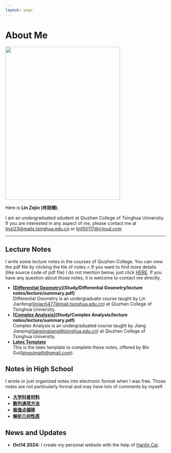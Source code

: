 ```yaml
---
layout: page
---
```


# About Me

<img src="https://lzjmaths.github.io/images/my_photo.jpg" class="floatpic" width="360" height="480">

Here is **Lin Zejin (林则缙)**.


I am an undergraduated sdudent at Qiuzhen College of Tsinghua University. If you are interested in any aspect of me, please contact me at [linzj23@mails.tsinghua.edu.cn](linzj23@mails.tsinghua.edu.cn) or [lin150117@icloud.com](lin150117@icloud.com)

---

## Lecture Notes
I write some lecture notes in the courses of Qiuzhen College. You can view the pdf file by clicking the tile of notes.< If you want to find more details (like source code of pdf file) I do not mention below, just click [HERE](https://github.com/lzjmaths/lzjmaths.github.io/tree/3c1b475a190d89232429fa10d5d39d31464b8899/Study). If you have any question about those notes, it is welcome to contact me directly.

- **[<u>Differential Geometry</u>](Study/Differential Geometry/lecture notes/lecture/summary.pdf)**<br>
Differential Geometry is an undergraduate course taught by Lin Jianfeng([linjian5477@mail.tsinghua.edu.cn](linjian5477@mail.tsinghua.edu.cn)) at Qiuzhen College of Tsinghua University.
- **[<u>Complex Analysis</u>](Study/Complex Analysis/lecture notes/lecture/summary.pdf)**<br>
Complex Analysis is an undergraduated course taught by Jiang Jianping([jianpingjiang@tsinghua.edu.cn](jianpingjiang@tsinghua.edu.cn)) at Qiuzhen College of Tsinghua University.
- **[<u>Latex Template</u>](https://github.com/lzjmaths/lzjmaths.github.io/blob/f0f0374dc5bb23bb9dc5f4ac37eab12040e3301d/Study/LaTex%20mod/Bingui_fixed_mod.tex)**<br>
This is the latex template to complete these notes, offered by Bin Gui([binguimath@gmail.com](binguimath@gmail.com)).

## Notes in High School
I wrote or just organized notes into electronic format when I was free. Those notes are not particularly formal and may have lots of comments by myself.
- **[大学科普材料](高中/材料题/CaiLiaoTi.pdf)**
- **[数列通项方法](高中/数列.pdf)**
- **[极值点偏移](高中/导数/极值点偏移/JiZhiDianPianYi.pdf)**
- **[解析几何性质](高中/解析几何/geometry/geometry.pdf)**

## News and Updates

- **Oct14 2024:** I create my personal website with the help of [Hanlin Cai](https://caihanlin.com/).
